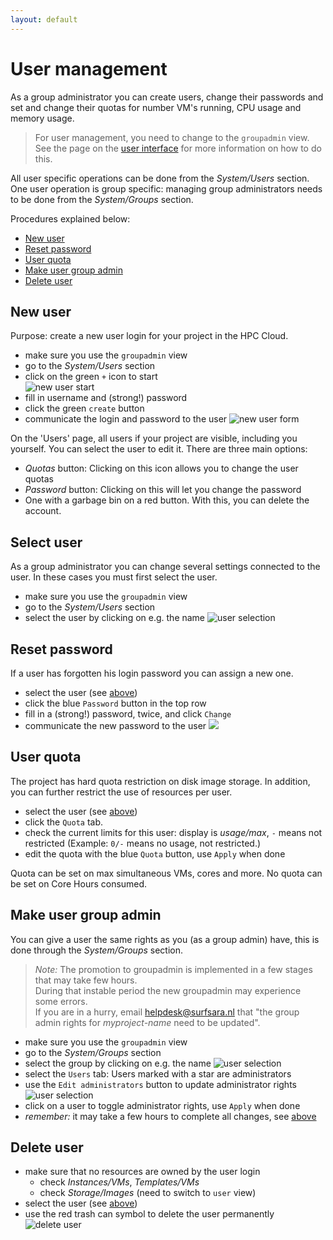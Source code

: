 ```yaml
---
layout: default
---
```

# User management

As a group administrator you can create users, change their passwords and set and change their quotas for number VM's running, CPU usage and memory usage. 

> For user management, you need to change to the `groupadmin` view. See the page on the [user interface](user-interface#switch-views) for more information on how to do this.

All user specific operations can be done from the _System/Users_ section.
One user operation is group specific: managing group administrators needs to be done from the _System/Groups_ section.

Procedures explained below:

- [New user](#new-user)
- [Reset password](#reset-password)
- [User quota](#user-quota)
- [Make user group admin](#make-user-group-admin)
- [Delete user](#delete-user)	

## New user

Purpose: create a new user login for your project in the HPC Cloud.

- make sure you use the `groupadmin` view
- go to the  _System/Users_ section
- click on the green `+` icon to start  
  ![new user start](images/new_user_start.png)
- fill in username and (strong!) password
- click the green `create` button
- communicate the login and password to the user
  ![new user form](images/new_user_form.png)

On the 'Users' page, all users if your project are visible, including you yourself. You can select the user to edit it. There are three main options:

 * _Quotas_ button: Clicking on this icon allows you to change the user quotas
 * _Password_ button: Clicking on this will let you change the password
 * One with a garbage bin on a red button. With this, you can delete the account.

## Select user

As a group administrator you can change several settings connected to the user.
In these cases you must first select the user.

- make sure you use the `groupadmin` view
- go to the  _System/Users_ section
- select the user by clicking on e.g. the name
  ![user selection](images/user-select.png)

## Reset password

If a user has forgotten his login password you can assign a new one.

- select the user (see [above](#select-user))
- click the blue `Password` button in the top row
- fill in a (strong!) password, twice, and click `Change`
- communicate the new password to the user
  ![](images/user-change-passwd.png)

## User quota

The project has hard quota restriction on disk image storage.
In addition, you can further restrict the use of resources per user.

- select the user (see [above](#select-user))
- click the `Quota` tab.
- check the current limits for this user: display is _usage/max_, `-` means not restricted (Example: `0/-` means no usage, not restricted.)
- edit the quota with the blue `Quota` button, use `Apply` when done

Quota can be set on max simultaneous VMs, cores and more.
No quota can be set on Core Hours consumed.

## Make user group admin

You can give a user the same rights as you (as a group admin) have, this is done through the _System/Groups_ section.

> _Note:_ The promotion to groupadmin is implemented in a few stages that may take few hours.  
>  During that instable period the new groupadmin may experience some errors.  
>  If you are in a hurry, email helpdesk@surfsara.nl that "the group admin rights for _myproject-name_ need to be updated".

- make sure you use the `groupadmin` view
- go to the  _System/Groups_ section
- select the group by clicking on e.g. the name
  ![user selection](images/group-select.png)
- select the `Users` tab: Users marked with a star are administrators
- use the `Edit administrators` button to update administrator rights
  ![user selection](images/group-admins.png)
- click on a user to toggle administrator rights, use `Apply` when done
- _remember:_ it may take a few hours to complete all changes, see [above](#make-user-group-admin)

## Delete user

- make sure that no resources are owned by the user login
  - check _Instances/VMs_, _Templates/VMs_
  - check _Storage/Images_ (need to switch to `user` view)
- select the user (see [above](#select-user))
- use the red trash can symbol to delete the user permanently
  ![delete user](images/user-delete.png)
